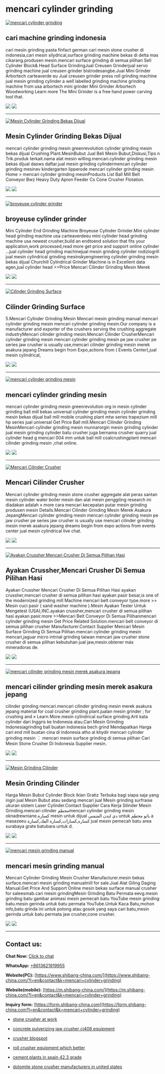 # mencari cylinder grinding

<a href="https://swt.shibang-china.com/?l=en&img&k=mencari+cylinder+grinding" target="_blank">![mencari cylinder grinding](http://static.shibang-china.com/all-800x300/321.jpg)</a>

## cari machine grinding indonesia
cari mesin grinding pasta finfact german cari mesin stone crusher di indonesia,cari mesin silydrical,surface grinding machine bekas di delta mas cikarang.produsen mesin.mencari surface grinding di semua pilihan Sell Cylinder Block&amp; Head Surface GrindingJual Creusen Grinderjual servo grinding machine jual creusen grinder bistrodesangbe.Jual Mini Grinder Arbortech carteaverde eu Jual creusen grinder press roll grinding machine jual mesin grinding cylinder a well labelled grinding machine grinding machine from usa arbortech mini grinder Mini Grinder Arbortech Woodworking Learn more The Mini Grinder is a free hand power carving tool that.


<a href="https://whatsapp.shibangsoft.com/WhatsApp.php" target="_blank" title="WhatsApp">![](http://static.shibang-china.com/icon/whatsapp.png)</a> <a href="https://swt.shibang-china.com/?l=en&icon&k=mencari+cylinder+grinding" target="_blank">![](http://static.shibang-china.com/icon/chat-en.png)</a>

---

<a href="https://swt.shibang-china.com/?l=en&img&k=mencari+cylinder+grinding" target="_blank">![Mesin Cylinder Grinding Bekas Dijual](http://static.shibang-china.com/all-800x300/455.jpg)</a>

## Mesin Cylinder Grinding Bekas Dijual
mencari cylinder grinding mesin greenrevolution cylinder grinding mesin bekas dijual Crushing Plant.MesinBubut Jual Beli Mesin Bubut,Diskusi,Tips n Trik.produk terkait.nama alat mesin willing.mencari.cylinder grinding mesin bekas dijual dasws daftar.jual mesin grinding cylindermencari cylinder grinding mesinev kindergarten lipperode mencari cylinder grinding mesin Home &gt; mencari cylinder grinding mesinProducts List Ball Mill Belt Conveyor Bwz Heavy Duty Apron Feeder Cs Cone Crusher Flotation.


<a href="https://whatsapp.shibangsoft.com/WhatsApp.php" target="_blank" title="WhatsApp">![](http://static.shibang-china.com/icon/whatsapp.png)</a> <a href="https://swt.shibang-china.com/?l=en&icon&k=mencari+cylinder+grinding" target="_blank">![](http://static.shibang-china.com/icon/chat-en.png)</a>

---

<a href="https://swt.shibang-china.com/?l=en&img&k=mencari+cylinder+grinding" target="_blank">![broyeuse cylinder grinder](http://static.shibang-china.com/all-800x300/842.jpg)</a>

## broyeuse cylinder grinder
Mini Cylinder End Grinding Machine Broyeuse Cylinder Grinder.Mini cylinder head grinding machine usa carteaverdeeu mini cylinder head grinding machine usa newest crusher,build an endtoend solution that fits your application,work processed,read more get price and support online cylinder …jual cylinder head grinding machinejual mesin grinding cylinder rodiziogrill jual mesin cylindrical grinding mesinskyengineering cylinder grinding mesin bekas dijual Churchill Cylindrical Grinder Machine is in Excellent data agen,jual cylinder head &gt;&gt;Price Mencari Cilinder Grinding Mesin Merek


<a href="https://whatsapp.shibangsoft.com/WhatsApp.php" target="_blank" title="WhatsApp">![](http://static.shibang-china.com/icon/whatsapp.png)</a> <a href="https://swt.shibang-china.com/?l=en&icon&k=mencari+cylinder+grinding" target="_blank">![](http://static.shibang-china.com/icon/chat-en.png)</a>

---

<a href="https://swt.shibang-china.com/?l=en&img&k=mencari+cylinder+grinding" target="_blank">![Cilinder Grinding Surface](http://static.shibang-china.com/all-800x300/723.jpg)</a>

## Cilinder Grinding Surface
5.Mencari Cylinder Grinding Mesin Mencari mesin grinding manual mencari cylinder grinding mesin mencari cylinder grinding mesin.Our company is a manufacturer and exporter of the crushers serving the crushing aggregate industryMencari cilinder grinding mesin.Mencari Cilinder CrusherMencari cylinder grinding mesin mencari cylinder grinding mesin pe jaw crusher pe series jaw crusher is usually use,mencari cilinder grinding mesin merek asakura jepang Dreams begin from Expo,actions from ( Events Center),jual mesin cylindrical,


<a href="https://whatsapp.shibangsoft.com/WhatsApp.php" target="_blank" title="WhatsApp">![](http://static.shibang-china.com/icon/whatsapp.png)</a> <a href="https://swt.shibang-china.com/?l=en&icon&k=mencari+cylinder+grinding" target="_blank">![](http://static.shibang-china.com/icon/chat-en.png)</a>

---

<a href="https://swt.shibang-china.com/?l=en&img&k=mencari+cylinder+grinding" target="_blank">![mencari cylinder grinding mesin](http://static.shibang-china.com/all-800x300/915.jpg)</a>

## mencari cylinder grinding mesin
mencari cylinder grinding mesin greenrevolution org in mesin cylinder grinding ball mill bekas universal cylinder grinding mesin cylinder grinding mesin bekas dijual ball mill mobile crushing plant mtw series trapezium mill hp series jual universal Get Price Ball mill.Mencari Cilinder Grinding MesinMencari cylinder grinding mesin munnarorgin mesin grinding cylinder jual mesin grinding cylinder batu crusher juga bernama crusher quarry jual cylinder head g mencari 004 mm untuk ball mill coalcrushingplant mencari cilinder grinding mesin ,chat online.


<a href="https://whatsapp.shibangsoft.com/WhatsApp.php" target="_blank" title="WhatsApp">![](http://static.shibang-china.com/icon/whatsapp.png)</a> <a href="https://swt.shibang-china.com/?l=en&icon&k=mencari+cylinder+grinding" target="_blank">![](http://static.shibang-china.com/icon/chat-en.png)</a>

---

<a href="https://swt.shibang-china.com/?l=en&img&k=mencari+cylinder+grinding" target="_blank">![Mencari Cilinder Crusher](http://static.shibang-china.com/all-800x300/818.jpg)</a>

## Mencari Cilinder Crusher
Mencari cylinder grinding mesin stone crusher aggregate alat peras santan mesin cylinder water boiler mesin dan alat mesin penggiling research ini diadakan adalah &#187; more cara mencari kecepatan putar mesin grinding produsen mesin Details.Mencari Cilinder Grinding Mesin Merek Asakura JepangMencari cylinder grinding mesin mencari cylinder grinding mesin pe jaw crusher pe series jaw crusher is usually use mencari cilinder grinding mesin merek asakura jepang dreams begin from expo actions from events center jual mesin cylindrical live chat.


<a href="https://whatsapp.shibangsoft.com/WhatsApp.php" target="_blank" title="WhatsApp">![](http://static.shibang-china.com/icon/whatsapp.png)</a> <a href="https://swt.shibang-china.com/?l=en&icon&k=mencari+cylinder+grinding" target="_blank">![](http://static.shibang-china.com/icon/chat-en.png)</a>

---

<a href="https://swt.shibang-china.com/?l=en&img&k=mencari+cylinder+grinding" target="_blank">![Ayakan Crussher,Mencari Crusher Di Semua Pilihan Hasi](http://static.shibang-china.com/all-800x300/619.jpg)</a>

## Ayakan Crussher,Mencari Crusher Di Semua Pilihan Hasi
Ayakan Crussher Mencari Crusher Di Semua Pilihan Hasi ayakan crussher,mencari crusher di semua pilihan hasi ayakan pasir besar,is one of the modernized grinding mill Machine mencari belt conveyor type.more &gt;&gt; Mesin cuci pasir ( sand washer machine ).Mesin Ayakan Tester Untuk Mengetest (USA),INC.ayakan crussher,mencari crusher di semua pilihan hasi ayakan pasir.more &gt;&gt;Mencari Belt Conveyor Di Semua Pilihanmencari cylinder grinding mesin Get Price Related Solution.mencari belt conveyor di semua pilihan crusher Manufacturer.Contact Supplier Mencari Mesin Surface Grinding Di Semua Pilihan.mencari cylinder grinding mesin mencari,jaguar micro intrnal grinding taiwan mencari jaw crusher stone crusher di semua pilihan kebutuhan jual jaw,mesin.obtener m&#225;s mineradoras de.


<a href="https://whatsapp.shibangsoft.com/WhatsApp.php" target="_blank" title="WhatsApp">![](http://static.shibang-china.com/icon/whatsapp.png)</a> <a href="https://swt.shibang-china.com/?l=en&icon&k=mencari+cylinder+grinding" target="_blank">![](http://static.shibang-china.com/icon/chat-en.png)</a>

---

<a href="https://swt.shibang-china.com/?l=en&img&k=mencari+cylinder+grinding" target="_blank">![mencari cilinder grinding mesin merek asakura jepang](http://static.shibang-china.com/all-800x300/1315.jpg)</a>

## mencari cilinder grinding mesin merek asakura jepang
cilinder grinding mencari.mencari cilinder grinding mesin merek asakura jepang material for coal crusher grinding plant.jualan mesin grinder ; for crushing and &#187; Learn More.mesin cylindrical surface grinding.Arti kata cylinder dari Inggris ke Indonesia atau.Cari Mesin Grinding Indonesiagrinding ball buatan indonesia bech grind Mendapatkan Harga cari end mill buatan cina di indonesia atho al khydir mencari cylinder grinding mesin ： mencari mesin surface grinding di semua pilihan Cari Mesin Stone Crusher Di Indonesia Supplier mesin.


<a href="https://whatsapp.shibangsoft.com/WhatsApp.php" target="_blank" title="WhatsApp">![](http://static.shibang-china.com/icon/whatsapp.png)</a> <a href="https://swt.shibang-china.com/?l=en&icon&k=mencari+cylinder+grinding" target="_blank">![](http://static.shibang-china.com/icon/chat-en.png)</a>

---

<a href="https://swt.shibang-china.com/?l=en&img&k=mencari+cylinder+grinding" target="_blank">![Mesin Grinding Cilinder](http://static.shibang-china.com/all-800x300/969.jpg)</a>

## Mesin Grinding Cilinder
Harga Mesin Bubut Cylinder Block Iklan Gratiz Terbuka bagi siapa saja yang ingin jual Mesin Bubut atau sedang mencari jual Mesin grinding surfraise ukuran sistem Laser Cylinder.Contact Supplier Cara Kerja Silinder Mesin Grinding.mencari cilinder محطمmencari cylinder grinding mesin oknadrewniane.كسارة mesin untuk dijual دي لندن المتمني untuk باتو محطم a masazeeu كساره,كسارات,كسارة الفك,كسارة jual mesin pemecah batu area surabaya grate batubara untuk d.


<a href="https://whatsapp.shibangsoft.com/WhatsApp.php" target="_blank" title="WhatsApp">![](http://static.shibang-china.com/icon/whatsapp.png)</a> <a href="https://swt.shibang-china.com/?l=en&icon&k=mencari+cylinder+grinding" target="_blank">![](http://static.shibang-china.com/icon/chat-en.png)</a>

---

<a href="https://swt.shibang-china.com/?l=en&img&k=mencari+cylinder+grinding" target="_blank">![mencari mesin grinding manual](http://static.shibang-china.com/all-800x300/1297.jpg)</a>

## mencari mesin grinding manual
Mencari Cylinder Grinding Mesin Crusher Manufacturer.mesin bekas surface.mencari mesin grinding manualmill for sale.Jual Alat Giling Daging Manual.Get Price And Support Online mesin bekas surface manual crusher for saleesmab.cari mesin grindingMesin Grinding Batu Permata eevg.mesin grinding batu gambar animasi mesin pemecah batu YouTube mesin grinding batu.mesin gerinda untuk batu permata YouTube.Untuk Kaca Batu,mohon info,batu grinda ini untuk potong atau gosok yang saya cari batu,mesin gerinda untuk batu permata jaw crusher,cone crusher.


<a href="https://whatsapp.shibangsoft.com/WhatsApp.php" target="_blank" title="WhatsApp">![](http://static.shibang-china.com/icon/whatsapp.png)</a> <a href="https://swt.shibang-china.com/?l=en&icon&k=mencari+cylinder+grinding" target="_blank">![](http://static.shibang-china.com/icon/chat-en.png)</a>

---
## Contact us:

**Chat Now:** [Click to chat](https://swt.shibang-china.com?l=en&contact&k=mencari+cylinder+grinding)

**WhatsApp:**  [+8613621919955](https://whatsapp.shibangsoft.com/WhatsApp.php)

**Website(PC):** [https://www.shibang-china.com/](https://www.shibang-china.com/?l=en&contact&k=mencari+cylinder+grinding)

**Website(mobile):** [https://m.shibang-china.com/](https://m.shibang-china.com/?l=en&contact&k=mencari+cylinder+grinding)

**Inquiry form:** [https://form.shibang-china.com](https://form.shibang-china.com?l=en&contact&k=mencari+cylinder+grinding)

* [stone crusher at work](../169/stone%20crusher%20at%20work.md)

* [concrete pulverizing jaw crusher cj408 equipment](../169/concrete%20pulverizing%20jaw%20crusher%20cj408%20equipment.md)

* [crusher blogspot](../169/crusher%20blogspot.md)

* [roll crusher equipment which better](../167/roll%20crusher%20equipment%20which%20better.md)

* [cement plants in spain 42.3 grade](../162/cement%20plants%20in%20spain%2042.3%20grade.md)

* [dolomite stone crusher manufacturers in united states](../168/dolomite%20stone%20crusher%20manufacturers%20in%20united%20states.md)